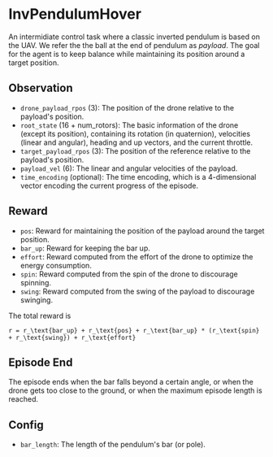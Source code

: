 InvPendulumHover
================


An intermidiate control task where a classic inverted pendulum is based on the UAV.
We refer the the ball at the end of pendulum as *payload*. The goal for the agent
is to keep balance while maintaining its position around a target position.

## Observation
- `drone_payload_rpos` (3): The position of the drone relative to the payload's position.
- `root_state` (16 + num_rotors): The basic information of the drone (except its position),
containing its rotation (in quaternion), velocities (linear and angular),
heading and up vectors, and the current throttle.
- `target_payload_rpos` (3): The position of the reference relative to the payload's position.
- `payload_vel` (6): The linear and angular velocities of the payload.
- `time_encoding` (optional): The time encoding, which is a 4-dimensional
vector encoding the current progress of the episode.

Reward
------
- `pos`: Reward for maintaining the position of the payload around the target position.
- `bar_up`: Reward for keeping the bar up.
- `effort`: Reward computed from the effort of the drone to optimize the
energy consumption.
- `spin`: Reward computed from the spin of the drone to discourage spinning.
- `swing`: Reward computed from the swing of the payload to discourage swinging.

The total reward is

```{math}
r = r_\text{bar_up} + r_\text{pos} + r_\text{bar_up} * (r_\text{spin} + r_\text{swing}) + r_\text{effort}
```

## Episode End
The episode ends when the bar falls beyond a certain angle, or when the
drone gets too close to the ground, or when the maximum episode length
is reached.

## Config
- `bar_length`: The length of the pendulum's bar (or pole).


